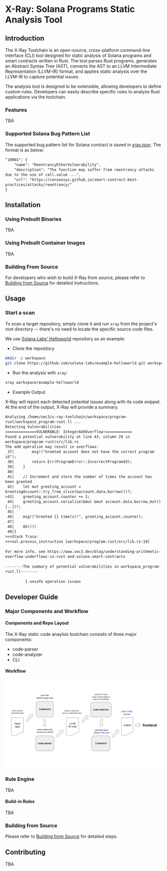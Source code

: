 # X-Ray: Solana Programs Static Analysis Tool

## Introduction

The X-Ray Toolchain is an open-source, cross-platform command-line interface
(CLI) tool designed for static analysis of Solana programs and smart contracts
written in Rust. The tool parses Rust programs, generates an Abstract Syntax
Tree (AST), converts the AST to an LLVM Intermediate Representation (LLVM-IR)
format, and applies static analysis over the LLVM-IR to capture potential
issues.

The analysis tool is designed to be extensible, allowing developers to define
custom rules. Developers can easily describe specific rules to analyze Rust
applications via the toolchain.

### Features

TBA

### Supported Solana Bug Pattern List

The supported bug pattern list for Solana contract is saved in
[xray.json](./xray/package/conf/xray.json). The format is as below:

```
"10001": {
    "name": "ReentrancyEtherVulnerability",
    "description": "The function may suffer from reentrancy attacks due to the use of call.value ...",
    "url": "https://consensys.github.io/smart-contract-best-practices/attacks/reentrancy/"
}
```

## Installation

### Using Prebuilt Binaries

TBA

### Using Prebuilt Container Images

TBA

### Building From Source

For developers who wish to build X-Ray from source, please refer to
[Building from Source](docs/developer.md#building-from-source) for detailed
instructions.

## Usage

### Start a scan

To scan a target repository, simply clone it and run `xray` from the
project's root directory -- there's no need to locate the specific source code
files.

We use
[Solana Labs' Helloworld](https://github.com/solana-labs/example-helloworld.git)
repository as an example:

* Clone the repository

```sh
mkdir -p workspace
git clone https://github.com/solana-labs/example-helloworld.git workspace/example-helloworld
```

* Run the analysis with `xray`:

```sh
xray workspace/example-helloworld
```

* Example Output

X-Ray will report each detected potential issues along with its code snippet.
At the end of the output, X-Ray will provide a summary.

```
Analyzing /home/sec3/x-ray-toolchain/workspace/program-rust/workspace_program-rust.ll ...
Detecting Vulnerabilities
==============VULNERABLE: IntegerAddOverflow!============
Found a potential vulnerability at line 43, column 29 in workspace/program-rust/src/lib.rs
The add operation may result in overflows:
 37|        msg!("Greeted account does not have the correct program id");
 38|        return Err(ProgramError::IncorrectProgramId);
 39|    }
 40|
 41|    // Increment and store the number of times the account has been greeted
 42|    let mut greeting_account = GreetingAccount::try_from_slice(&account.data.borrow())?;
>43|    greeting_account.counter += 1;
 44|    greeting_account.serialize(&mut &mut account.data.borrow_mut()[..])?;
 45|
 46|    msg!("Greeted {} time(s)!", greeting_account.counter);
 47|
 48|    Ok(())
 49|}
>>>Stack Trace:
>>>sol.process_instruction [workspace/program-rust/src/lib.rs:19]

For more info, see https://www.sec3.dev/blog/understanding-arithmetic-overflow-underflows-in-rust-and-solana-smart-contracts

--------The summary of potential vulnerabilities in workspace_program-rust.ll--------

         1 unsafe operation issues

```

## Developer Guide

### Major Components and Workflow

#### Components and Repo Layout

The X-Ray static code anaylsis toolchain consists of three major components:

* code-parser
* code-analyzer
* CLI

#### Workflow

<img src="./docs/images/workflow.jpg" width="1100px">


### Rule Engine

TBA

#### Build-in Rules

TBA

### Building from Source

Please refer to [Building from Source](docs/developer.md#building-from-source)
for detailed steps.

## Contributing

TBA

